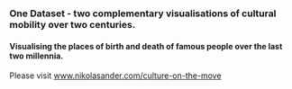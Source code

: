 
### One Dataset - two complementary visualisations of cultural mobility over two centuries. 

#### Visualising the places of birth and death of famous people over the last two millennia. 

Please visit www.nikolasander.com/culture-on-the-move
